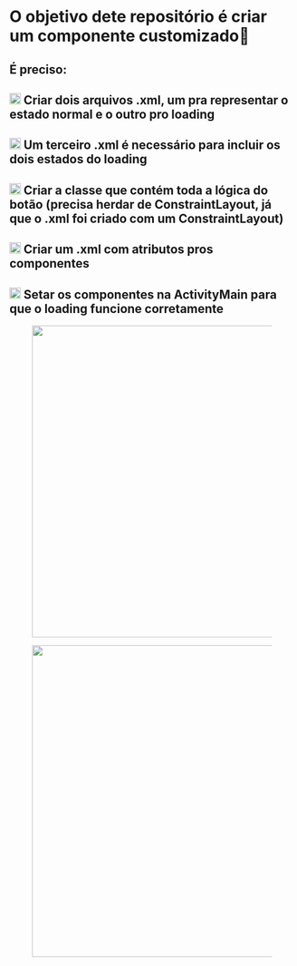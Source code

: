 <h1><strong>O objetivo dete repositório é criar um componente customizado🧾</h1></strong>
<p><h2> É preciso:</h2></p>
<p><h2> <img src="https://emojipedia-us.s3.dualstack.us-west-1.amazonaws.com/thumbs/120/emojidex/112/black-rightwards-arrow_27a1.png" height=20 widght=44> Criar dois arquivos .xml, um pra representar o estado normal e o outro pro loading</h2></p>
<p><h2> <img src="https://emojipedia-us.s3.dualstack.us-west-1.amazonaws.com/thumbs/120/emojidex/112/black-rightwards-arrow_27a1.png" height=20 widght=44> Um terceiro .xml é necessário para incluir os dois estados do loading</h2></p>
<p><h2> <img src="https://emojipedia-us.s3.dualstack.us-west-1.amazonaws.com/thumbs/120/emojidex/112/black-rightwards-arrow_27a1.png" height=20 widght=44> Criar a classe que contém toda a lógica do botão (precisa herdar de ConstraintLayout, já que o .xml foi criado com um ConstraintLayout)</h2></p>
<p><h2> <img src="https://emojipedia-us.s3.dualstack.us-west-1.amazonaws.com/thumbs/120/emojidex/112/black-rightwards-arrow_27a1.png" height=20 widght=44> Criar um .xml com atributos pros componentes</h2></p>
<p><h2> <img src="https://emojipedia-us.s3.dualstack.us-west-1.amazonaws.com/thumbs/120/emojidex/112/black-rightwards-arrow_27a1.png" height=20 widght=44> Setar os componentes na ActivityMain para que o loading funcione corretamente</h2></p>

<section id="img">
<figure id="login">
<img src="https://user-images.githubusercontent.com/75226459/151260606-5f70e8d8-0ecb-4980-8bd2-b6838ab37c97.png"  height=550 widght=250/>
</figure>
<figure id="loading">
<img src="https://user-images.githubusercontent.com/75226459/151260231-5cd8149c-e1d5-4b0d-9062-4aa2b64b88bb.png"  height=550 widght=250/>
</figure>
</section>
